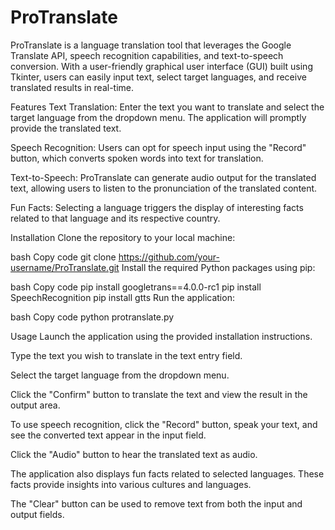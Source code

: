 # ProTranslate

ProTranslate is a language translation tool that leverages the Google Translate API, speech recognition capabilities, and text-to-speech conversion. With a user-friendly graphical user interface (GUI) built using Tkinter, users can easily input text, select target languages, and receive translated results in real-time.

Features
Text Translation: Enter the text you want to translate and select the target language from the dropdown menu. The application will promptly provide the translated text.

Speech Recognition: Users can opt for speech input using the "Record" button, which converts spoken words into text for translation.

Text-to-Speech: ProTranslate can generate audio output for the translated text, allowing users to listen to the pronunciation of the translated content.

Fun Facts: Selecting a language triggers the display of interesting facts related to that language and its respective country.

Installation
Clone the repository to your local machine:

bash
Copy code
git clone https://github.com/your-username/ProTranslate.git
Install the required Python packages using pip:

bash
Copy code
pip install googletrans==4.0.0-rc1
pip install SpeechRecognition
pip install gtts
Run the application:

bash
Copy code
python protranslate.py

Usage
Launch the application using the provided installation instructions.

Type the text you wish to translate in the text entry field.

Select the target language from the dropdown menu.

Click the "Confirm" button to translate the text and view the result in the output area.

To use speech recognition, click the "Record" button, speak your text, and see the converted text appear in the input field.

Click the "Audio" button to hear the translated text as audio.

The application also displays fun facts related to selected languages. These facts provide insights into various cultures and languages.

The "Clear" button can be used to remove text from both the input and output fields.
